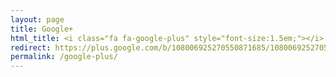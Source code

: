 ```yaml
---
layout: page
title: Google+
html_title: <i class="fa fa-google-plus" style="font-size:1.5em;"></i>
redirect: https://plus.google.com/b/108006925270550871685/108006925270550871685
permalink: /google-plus/
---
```

